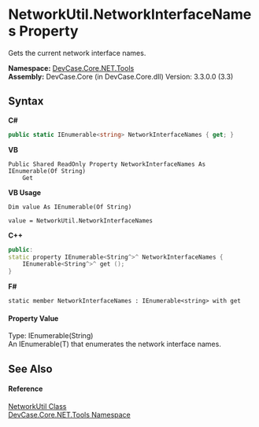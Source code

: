 # NetworkUtil.NetworkInterfaceNames Property 
 

Gets the current network interface names.

**Namespace:**&nbsp;<a href="N_DevCase_Core_NET_Tools">DevCase.Core.NET.Tools</a><br />**Assembly:**&nbsp;DevCase.Core (in DevCase.Core.dll) Version: 3.3.0.0 (3.3)

## Syntax

**C#**<br />
``` C#
public static IEnumerable<string> NetworkInterfaceNames { get; }
```

**VB**<br />
``` VB
Public Shared ReadOnly Property NetworkInterfaceNames As IEnumerable(Of String)
	Get
```

**VB Usage**<br />
``` VB Usage
Dim value As IEnumerable(Of String)

value = NetworkUtil.NetworkInterfaceNames

```

**C++**<br />
``` C++
public:
static property IEnumerable<String^>^ NetworkInterfaceNames {
	IEnumerable<String^>^ get ();
}
```

**F#**<br />
``` F#
static member NetworkInterfaceNames : IEnumerable<string> with get

```


#### Property Value
Type: IEnumerable(String)<br />An IEnumerable(T) that enumerates the network interface names.

## See Also


#### Reference
<a href="T_DevCase_Core_NET_Tools_NetworkUtil">NetworkUtil Class</a><br /><a href="N_DevCase_Core_NET_Tools">DevCase.Core.NET.Tools Namespace</a><br />